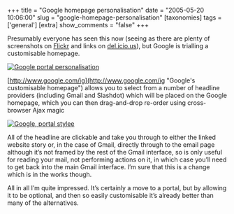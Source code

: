 +++
title = "Google homepage personalisation"
date = "2005-05-20 10:06:00"
slug = "google-homepage-personalisation"
[taxonomies]
tags = ['general']
[extra]
show_comments = "false"
+++

Presumably everyone has seen this now (seeing as there are plenty of screenshots on [Flickr](http://www.flickr.com/photos/tags/google) and links on [del.icio.us](http://del.icio.us/url/b675d9e8066556861696fbfffaef8e1d)), but Google is trialling a customisable homepage.

[![Google portal personalisation](http://photos10.flickr.com/14755160_0d32868fa4_m.jpg)](http://www.flickr.com/photos/pip/14755160/ "Google portal personalisation")

[http://www.google.com/ig](http://www.google.com/ig "Google's customisable homepage") allows you to select from a number of headline providers (including Gmail and Slashdot) which will be placed on the Google homepage, which you can then drag-and-drop re-order using cross-browser Ajax magic

[![Google, portal stylee](http://photos12.flickr.com/14755158_34a2e86997_m.jpg)](http://www.flickr.com/photos/pip/14755158/ "Google, portal stylee")

All of the headline are clickable and take you through to either the linked website story or, in the case of Gmail, directly through to the email page although it’s not framed by the rest of the Gmail interface, so is only useful for reading your mail, not performing actions on it, in which case you’ll need to get back into the main Gmail interface. I’m sure that this is a change which is in the works though.

All in all I’m quite impressed. It’s certainly a move to a portal, but by allowing it to be optional, and then so easily customisable it’s already better than many of the alternatives.
